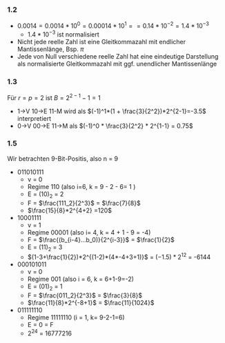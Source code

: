 ### 1.2 
- $0.0014 = 0.0014 * 10^0 = 0.00014 * 10^1 = = 0.14 * 10^{-2} = 1.4*10^{-3}$ 
	- $1.4*10^{-3}$ ist normalisiert
- Nicht jede reelle Zahl ist eine Gleitkommazahl mit endlicher Mantissenlänge, Bsp. $\pi$ 
- Jede von Null verschiedene reelle Zahl hat eine eindeutige Darstellung als normalisierte Gleitkommazahl mit ggf. unendlicher Mantissenlänge

### 1.3
Für $r=p=2$ ist $B=2^{2-1}-1 = 1$
- 1->V 10->E 11-M wird als $(-1)^1*(1 + \frac{3}{2^2})*2^{2-1}=-3.5$ interpretiert 
- 0->V 00->E 11->M als $(-1)^0 * \frac{3}{2^2} * 2^{1-1} = 0.75$

### 1.5
Wir betrachten 9-Bit-Positis, also n = 9 
- 011010111
	- v = 0
	- Regime 110 (also i=6, k = 9 - 2 - 6= 1 ) 
	- E = $(10)_2$ = 2
	- F = $\frac{111_2}{2^3}$ = $\frac{7}{8}$ 
	- $\frac{15}{8}*2^{4+2} =120$
- 10001111 
	-  v = 1 
	- Regime 00001 (also i= 4, k = 4 + 1 - 9 = -4)
	- F = $\frac{(b_{i-4}...b_0)}{2^{i-3}}$ = $\frac{1}{2}$ 
	- E = $(11)_2$ = 3 
	- $(1-3+\frac{1}{2})*2^{(1-2)*(4*-4+3+1)}$ = $(-1.5)*2^{12}$ = -6144
- 000101011
	- v = 0
	- Regime 001 (also i = 6, k = 6+1-9=-2)
	- E = $(01)_2$ = 1
	- F = $\frac{011_2}{2^3}$ = $\frac{3}{8}$ 
	- $\frac{11}{8}*2^{-8+1}$ = $\frac{11}{1024}$
- 011111110
	- Regime 11111110 (i = 1, k= 9-2-1=6)
	- E = 0 = F
	- $2^{24}$ = 16777216 